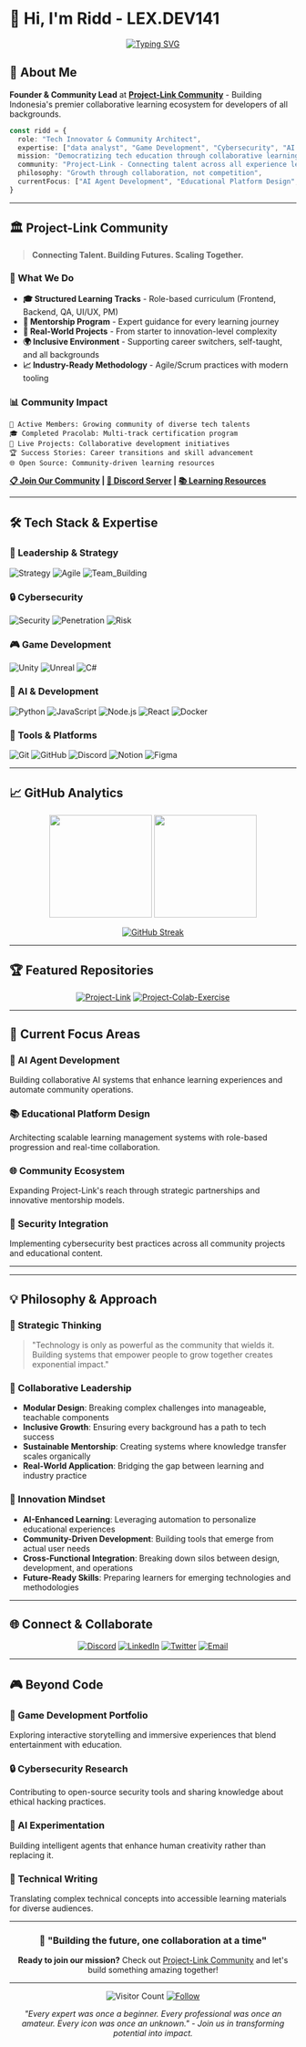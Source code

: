 # 👋 Hi, I'm Ridd - LEX.DEV141

<div align="center">
  
[![Typing SVG](https://readme-typing-svg.herokuapp.com?font=Fira+Code&size=24&duration=3000&pause=1000&color=00D8FF&center=true&vCenter=true&multiline=true&width=600&height=100&lines=Tech+Innovator+;Community+Builder+%7C+GameDev+Enthusiast;Cybersecurity+Advocate+%7C+AI+Collaborator)](https://git.io/typing-svg)

</div>

## 🚀 About Me

**Founder & Community Lead** at [**Project-Link Community**](https://github.com/LEX-DEV141/project-link) - Building Indonesia's premier collaborative learning ecosystem for developers of all backgrounds.

```typescript
const ridd = {
  role: "Tech Innovator & Community Architect",
  expertise: ["data analyst", "Game Development", "Cybersecurity", "AI Systems"],
  mission: "Democratizing tech education through collaborative learning",
  community: "Project-Link - Connecting talent across all experience levels",
  philosophy: "Growth through collaboration, not competition",
  currentFocus: ["AI Agent Development", "Educational Platform Design", "Mentorship Systems"]
}
```

---

## 🏛️ Project-Link Community

> **Connecting Talent. Building Futures. Scaling Together.**

### 🎯 What We Do
- **🎓 Structured Learning Tracks** - Role-based curriculum (Frontend, Backend, QA, UI/UX, PM)
- **🤝 Mentorship Program** - Expert guidance for every learning journey  
- **🚀 Real-World Projects** - From starter to innovation-level complexity
- **🌍 Inclusive Environment** - Supporting career switchers, self-taught, and all backgrounds
- **📈 Industry-Ready Methodology** - Agile/Scrum practices with modern tooling

### 📊 Community Impact
```
👥 Active Members: Growing community of diverse tech talents
🎓 Completed Pracolab: Multi-track certification program
🚀 Live Projects: Collaborative development initiatives  
🏆 Success Stories: Career transitions and skill advancement
🌐 Open Source: Community-driven learning resources
```

**[📋 Join Our Community](https://github.com/LEX-DEV141/project-link) | [💬 Discord Server](https://discord.gg/project-link) | [📚 Learning Resources](https://github.com/LEX-DEV141/Project.Link_Guide)**

---

## 🛠️ Tech Stack & Expertise

### 💼 Leadership & Strategy
![Strategy](https://img.shields.io/badge/CTO_Strategy-FF6B6B?style=for-the-badge&logo=target&logoColor=white)
![Agile](https://img.shields.io/badge/Agile_Scrum-4ECDC4?style=for-the-badge&logo=scrumalliance&logoColor=white)
![Team_Building](https://img.shields.io/badge/Team_Building-45B7D1?style=for-the-badge&logo=microsoft-teams&logoColor=white)

### 🔒 Cybersecurity
![Security](https://img.shields.io/badge/Cybersecurity-DC143C?style=for-the-badge&logo=security&logoColor=white)
![Penetration](https://img.shields.io/badge/Penetration_Testing-8B0000?style=for-the-badge&logo=kalilinux&logoColor=white)
![Risk](https://img.shields.io/badge/Risk_Management-FF4500?style=for-the-badge&logo=shield&logoColor=white)

### 🎮 Game Development
![Unity](https://img.shields.io/badge/Unity-100000?style=for-the-badge&logo=unity&logoColor=white)
![Unreal](https://img.shields.io/badge/Unreal_Engine-313131?style=for-the-badge&logo=unreal-engine&logoColor=white)
![C#](https://img.shields.io/badge/C%23-239120?style=for-the-badge&logo=c-sharp&logoColor=white)

### 🤖 AI & Development
![Python](https://img.shields.io/badge/Python-3776AB?style=for-the-badge&logo=python&logoColor=white)
![JavaScript](https://img.shields.io/badge/JavaScript-F7DF1E?style=for-the-badge&logo=javascript&logoColor=black)
![Node.js](https://img.shields.io/badge/Node.js-339933?style=for-the-badge&logo=nodedotjs&logoColor=white)
![React](https://img.shields.io/badge/React-20232A?style=for-the-badge&logo=react&logoColor=61DAFB)
![Docker](https://img.shields.io/badge/Docker-2CA5E0?style=for-the-badge&logo=docker&logoColor=white)

### 🔧 Tools & Platforms
![Git](https://img.shields.io/badge/Git-F05032?style=for-the-badge&logo=git&logoColor=white)
![GitHub](https://img.shields.io/badge/GitHub-100000?style=for-the-badge&logo=github&logoColor=white)
![Discord](https://img.shields.io/badge/Discord-7289DA?style=for-the-badge&logo=discord&logoColor=white)
![Notion](https://img.shields.io/badge/Notion-000000?style=for-the-badge&logo=notion&logoColor=white)
![Figma](https://img.shields.io/badge/Figma-F24E1E?style=for-the-badge&logo=figma&logoColor=white)

---

## 📈 GitHub Analytics

<div align="center">
  
<img height="180em" src="https://github-readme-stats.vercel.app/api?username=LEX-DEV141&show_icons=true&theme=tokyonight&include_all_commits=true&count_private=true"/>
<img height="180em" src="https://github-readme-stats.vercel.app/api/top-langs/?username=LEX-DEV141&layout=compact&langs_count=8&theme=tokyonight"/>

</div>

<div align="center">
  
[![GitHub Streak](https://streak-stats.demolab.com/?user=LEX-DEV141&theme=tokyonight)](https://git.io/streak-stats)

</div>

---

## 🏆 Featured Repositories

<div align="center">

[![Project-Link](https://github-readme-stats.vercel.app/api/pin/?username=LEX-DEV141&repo=project-link&theme=tokyonight)](https://github.com/LEX-DEV141/project-link)
[![Project-Colab-Exercise](https://github-readme-stats.vercel.app/api/pin/?username=LEX-DEV141&repo=Project-colab_Exercise&theme=tokyonight)](https://github.com/LEX-DEV141/Project-colab_Exercise)

</div>

---

## 🎯 Current Focus Areas

### 🤖 AI Agent Development
Building collaborative AI systems that enhance learning experiences and automate community operations.

### 📚 Educational Platform Design  
Architecting scalable learning management systems with role-based progression and real-time collaboration.

### 🌐 Community Ecosystem
Expanding Project-Link's reach through strategic partnerships and innovative mentorship models.

### 🔐 Security Integration
Implementing cybersecurity best practices across all community projects and educational content.

---


---

## 💡 Philosophy & Approach

### 🎯 Strategic Thinking
> "Technology is only as powerful as the community that wields it. Building systems that empower people to grow together creates exponential impact."

### 🤝 Collaborative Leadership
- **Modular Design**: Breaking complex challenges into manageable, teachable components
- **Inclusive Growth**: Ensuring every background has a path to tech success  
- **Sustainable Mentorship**: Creating systems where knowledge transfer scales organically
- **Real-World Application**: Bridging the gap between learning and industry practice

### 🚀 Innovation Mindset
- **AI-Enhanced Learning**: Leveraging automation to personalize educational experiences
- **Community-Driven Development**: Building tools that emerge from actual user needs
- **Cross-Functional Integration**: Breaking down silos between design, development, and operations
- **Future-Ready Skills**: Preparing learners for emerging technologies and methodologies

---

## 🌐 Connect & Collaborate

<div align="center">

[![Discord](https://img.shields.io/badge/Project--Link_Discord-7289DA?style=for-the-badge&logo=discord&logoColor=white)](https://discord.gg/project-link)
[![LinkedIn](https://img.shields.io/badge/LinkedIn-0077B5?style=for-the-badge&logo=linkedin&logoColor=white)](https://linkedin.com/in/riddd-tech)
[![Twitter](https://img.shields.io/badge/Twitter-1DA1F2?style=for-the-badge&logo=twitter&logoColor=white)](https://twitter.com/LEX_DEV141)
[![Email](https://img.shields.io/badge/Email-D14836?style=for-the-badge&logo=gmail&logoColor=white)](mailto:ridd@project-link.dev)

</div>

---

## 🎮 Beyond Code

### 🎯 Game Development Portfolio
Exploring interactive storytelling and immersive experiences that blend entertainment with education.

### 🔒 Cybersecurity Research  
Contributing to open-source security tools and sharing knowledge about ethical hacking practices.

### 🤖 AI Experimentation
Building intelligent agents that enhance human creativity rather than replacing it.

### 📝 Technical Writing
Translating complex technical concepts into accessible learning materials for diverse audiences.

---

<div align="center">

### 🚀 "Building the future, one collaboration at a time"

**Ready to join our mission?** Check out [Project-Link Community](https://github.com/LEX-DEV141/project-link) and let's build something amazing together!

---

![Visitor Count](https://komarev.com/ghpvc/?username=LEX-DEV141&color=blueviolet&style=for-the-badge)
[![Follow](https://img.shields.io/github/followers/LEX-DEV141?label=Follow&style=for-the-badge&color=blue)](https://github.com/LEX-DEV141)

*"Every expert was once a beginner. Every professional was once an amateur. Every icon was once an unknown." - Join us in transforming potential into impact.*

</div>
